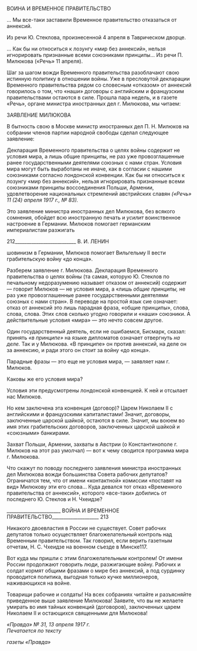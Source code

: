 ВОИНА И ВРЕМЕННОЕ ПРАВИТЕЛЬСТВО

... Мы все-таки заставили Временное правительство отказать­ся от аннексий.

Из речи Ю. Стеклова, произнесенной 4 апреля в Таври­ческом дворце.

... Как бы ни относиться к лозунгу «мир без аннексий», нельзя игнорировать признанные всеми союзниками принципы... Из речи П. Милюкова («Речь» 11 апреля).

Шаг за шагом вожди Временного правительства разоблачают свою истинную поли­тику в отношении войны. Уже в пресловутой декларации Временного правительства рядом со словесным «отказом» от аннексий говорилось о том, что «наши» договоры с английским и французским правительствами остаются в силе. Прошла пара недель, и в газете «Речь», органе министра иностранных дел г. Милюкова, мы читаем:

ЗАЯВЛЕНИЕ МИЛЮКОВА

В бытность свою в Москве министр иностранных дел П. Н. Милюков на собрании членов партии на­родной свободы сделал следующее заявление:

Декларация Временного правительства о целях войны содержит не условия мира, а лишь общие принципы, не раз уже провозглашенные ранее государственными деятелями союзных с нами стран. Ус­ловия мира могут быть выработаны не иначе, как в согласии с нашими союзниками согласно лондонской конвенции. Как бы ни относиться к лозунгу «мир без аннексий», нельзя игнорировать признанные всеми союзниками принципы воссоединения Польши, Армении, удовлетворение национальных стремлений австрийских славян _(«Речь» 11 (24) апреля 1917 г., № 83)._

Это заявление министра иностранных дел Милюкова, без всякого сомнения, обойдет всю иностранную печать и _усилит_ воинственное настроение в Германии. Милюков по­могает германским империалистам разжигать

  

212__________________________ В. И. ЛЕНИН

шовинизм в Германии, Милюков помогает Вильгельму II вести грабительскую войну «до конца».

Разберем заявление г. Милюкова. Декларация Временного правительства о целях войны (та самая, которую Ю. Стеклов по печальному недоразумению называет отказом от аннексий) содержит — говорит Милюков — не условия мира, а «лишь _общие прин­ципы,_ не раз уже провозглашенные ранее государственными деятелями союзных с нами стран». В переводе на простой язык сие означает: отказ от аннексий это лишь парадная фраза, «общие принципы», слова, слова, слова. Этих слов сколько угодно говорили и «наши» союзники. А действительные условия «мира» — это нечто совсем другое.

Один государственный деятель, если не ошибаемся, Бисмарк, сказал: принять _«в принципе»_ на языке дипломатов означает отвергнуть _на деле._ Так и у Милюкова. «В принципе» он против аннексий, на деле он за аннексию, и ради этого он стоит за войну «до конца».

Парадные фразы — это еще не условия мира, — заявляет нам г. Милюков.

Каковы же его условия мира?

Условия эти предусмотрены лондонской конвенцией. К ней и отсылает нас Милю­ков.

Но кем заключена эта конвенция (договор)? Царем Николаем II с английскими и французскими капиталистами! Значит, договоры, заключенные царской шайкой, оста­ются в силе. Значит, мы воюем во имя этих грабительских договоров, заключенных царской шайкой и «союзными» банкирами.

Захват Польши, Армении, захваты в Австрии (о Константинополе г. Милюков на этот раз умолчал) — вот к чему сводится программа мира г. Милюкова.

Что скажут по поводу последнего заявления министра иностранных дел Милюкова вожди большинства Совета рабочих депутатов? Ограничатся тем, что от имени «кон­тактной» комиссии «поставят на вид» Милюкову эти его слова... Куда девался тот отказ «Временного правительства от аннексий», которого «все-таки» добились от последнего Ю. Стеклов и Н. Чхеидзе?

  

_______________________ ВОЙНА И ВРЕМЕННОЕ ПРАВИТЕЛЬСТВО____________________ 213

Никакого двоевластия в России не существует. Совет рабочих депутатов только осуществляет благожелательный контроль над Временным правительством. Так гово­рил, если верить газетным отчетам, Н. С. Чхеидзе на военном съезде в Минске117.

Вот куда мы пришли с этим благожелательным контролем! От имени России про­должают говорить люди, разжигающие войну. Рабочих и солдат кормят общими фра­зами о мире без аннексий, а под сурдинку проводится политика, выгодная только кучке миллионеров, наживающихся на войне.

Товарищи рабочие и солдаты! На всех собраниях читайте и разъясняйте приведен­ное выше заявление Милюкова! Заявите, что вы не желаете умирать во имя тайных конвенций (договоров), заключенных царем Николаем II и остающихся священными для Милюкова!

_«Правда» № 31, 13 апреля 1917 г.                                                           Печатается по тексту_

_газеты «Правда»_